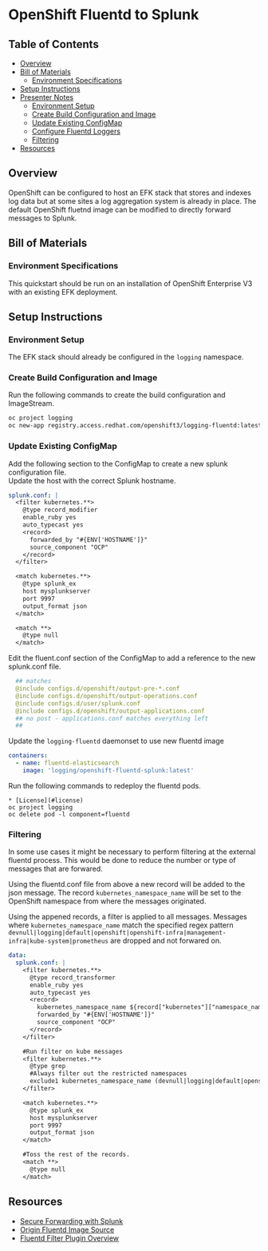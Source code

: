 # OpenShift Fluentd to Splunk

## Table of Contents

* [Overview](#overview)
* [Bill of Materials](#bill-of-materials)
    * [Environment Specifications](#environment-specifications)
* [Setup Instructions](#setup-instructions)
* [Presenter Notes](#presenter-notes)
    * [Environment Setup](#environment-setup)
    * [Create Build Configuration and Image](#create-build-configuration-and-image)
    * [Update Existing ConfigMap](#update-existing-configmap)
    * [Configure Fluentd Loggers](#configure-fluentd-loggers)
    * [Filtering](#filtering)
* [Resources](#resources)


## Overview
OpenShift can be configured to host an EFK stack that stores and indexes log data but at some sites a log aggregation system is already in place. The default OpenShift fluetnd image can be modified to directly forward messages to Splunk.  

## Bill of Materials

### Environment Specifications

This quickstart should be run on an installation of OpenShift Enterprise V3 with an existing EFK deployment.

## Setup Instructions

### Environment Setup

The EFK stack should already be configured in the `logging` namespace.

### Create Build Configuration and Image


Run the following commands to create the build configuration and ImageStream.
```bash
oc project logging
oc new-app registry.access.redhat.com/openshift3/logging-fluentd:latest~https://github.com/themoosman/openshift-fluentd-splunk.git
```

### Update Existing ConfigMap

Add the following section to the ConfigMap to create a new splunk configuration file.  
Update the host with the correct Splunk hostname.

```yaml
splunk.conf: |
  <filter kubernetes.**>
    @type record_modifier
    enable_ruby yes
    auto_typecast yes
    <record>
      forwarded_by "#{ENV['HOSTNAME']}"
      source_component "OCP"
    </record>
  </filter>

  <match kubernetes.**>
    @type splunk_ex
    host mysplunkserver
    port 9997
    output_format json
  </match>

  <match **>
    @type null
  </match>
```

Edit the fluent.conf section of the ConfigMap to add a reference to the new splunk.conf file.
```yaml
  ## matches
  @include configs.d/openshift/output-pre-*.conf
  @include configs.d/openshift/output-operations.conf
  @include configs.d/user/splunk.conf
  @include configs.d/openshift/output-applications.conf
  ## no post - applications.conf matches everything left
  ##
```

Update the `logging-fluentd` daemonset to use new fluentd image
```yaml
containers:
  - name: fluentd-elasticsearch
    image: 'logging/openshift-fluentd-splunk:latest'
```

Run the following commands to redeploy the fluentd pods.
```bash[Public Domain](#public-domain)
* [License](#license)
oc project logging
oc delete pod -l component=fluentd
```

### Filtering
In some use cases it might be necessary to perform filtering at the external fluentd process.  This would be done to reduce the number or type of messages that are forwared.  

Using the fluentd.conf file from above a new record will be added to the json message.  The record `kubernetes_namespace_name` will be set to the OpenShift namespace from where the messages originated.

Using the appened records, a filter is applied to all messages.  Messages where `kubernetes_namespace_name` match the specified regex pattern `devnull|logging|default|openshift|openshift-infra|management-infra|kube-system|prometheus` are dropped and not forwared on.  

```yaml
data:
  splunk.conf: |
    <filter kubernetes.**>
      @type record_transformer
      enable_ruby yes
      auto_typecast yes
      <record>
        kubernetes_namespace_name ${record["kubernetes"]["namespace_name"].nil? ? 'devnull' : record["kubernetes"]["namespace_name"]}
        forwarded_by "#{ENV['HOSTNAME']}"
        source_component "OCP"
      </record>
    </filter>

    #Run filter on kube messages
    <filter kubernetes.**>
      @type grep
      #Always filter out the restricted namespaces
      exclude1 kubernetes_namespace_name (devnull|logging|default|openshift|openshift-infra|management-infra|kube-system|prometheus)
    </filter>

    <match kubernetes.**>
      @type splunk_ex
      host mysplunkserver
      port 9997
      output_format json
    </match>

    #Toss the rest of the records.
    <match **>
      @type null
    </match>
```
## Resources
* [Secure Forwarding with Splunk](https://playbooks-rhtconsulting.rhcloud.com/playbooks/operationalizing/secure-forward-splunk.html)
* [Origin Fluentd Image Source](https://github.com/openshift/origin-aggregated-logging/blob/master/fluentd/Dockerfile)
* [Fluentd Filter Plugin Overview](http://docs.fluentd.org/v0.12/articles/filter-plugin-overview)
